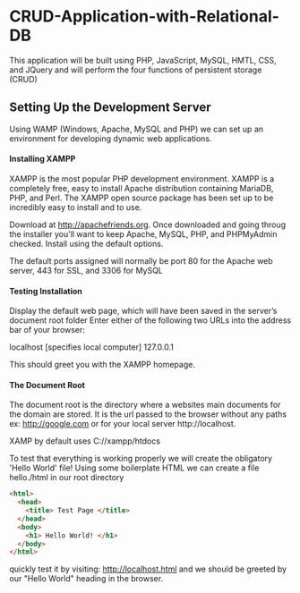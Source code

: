# CRUD-Application-with-Relational-DB
This application will be built using PHP, JavaScript, MySQL, HMTL, CSS, and JQuery and will perform the four functions of persistent storage (CRUD)

## Setting Up the Development Server
Using WAMP (Windows, Apache, MySQL and PHP) we can set up an environment for developing dynamic web applications. 

#### Installing XAMPP
XAMPP is the most popular PHP development environment. XAMPP is a completely free, easy to install Apache distribution containing MariaDB, PHP, and Perl. The XAMPP open source package has been set up to be incredibly easy to install and to use.

Download at http://apachefriends.org. Once downloaded and going throug the installer you'll want to keep Apache,
MySQL,  PHP,  and  PHPMyAdmin  checked. Install using the default options.

The  default  ports  assigned  will  normally  be  port  80  for  the  Apache  web  server,  443  for
SSL,  and  3306  for  MySQL

#### Testing Installation
Display  the  default  web  page,  which  will  have  been  saved in  the  server’s  document  root  folder 
Enter  either  of  the  following two  URLs  into  the  address  bar  of  your  browser:

localhost [specifies local computer]
127.0.0.1 

This should greet you with the XAMPP homepage.

#### The Document Root
The document root is the directory where a websites main documents for the domain are stored. It is the url passed to the browser without any paths ex: http://google.com or for your local server http://localhost.

XAMP by default uses 
C://xampp/htdocs

To test that everything is working properly we will create the obligatory 'Hello World' file! 
Using some boilerplate HTML we can create a file hello./html in our root directory

```HTML
<html>
  <head>
    <title> Test Page </title>
  </head>
  <body>
    <h1> Hello World! </h1>
  </body>
</html>
```
quickly test it by visiting: http://localhost.html and we should be greeted by our "Hello World" heading in the browser.
